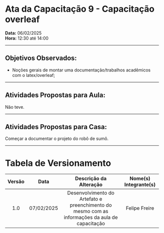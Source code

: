# Ata da Capacitação 9 - Capacitação overleaf

**Data:** 06/02/2025  
**Hora:** 12:30 até 14:00 

---

## Objetivos Observados:

- Noções gerais de montar uma documentação/trabalhos acadêmicos com o latex/overleaf;

---
## Atividades Propostas para Aula:

Não teve.

---
## Atividades Propostas para Casa:

Começar a documentar o projeto do robô de sumô.

---
# Tabela de Versionamento 

| Versão | Data | Descrição da Alteração | Nome(s) Integrante(s) |
| :----: | :--: | :--------------------: | :-------------------: |
| 1.0 | 07/02/2025 | Desenvolvimento do Artefato e preenchimento do mesmo com as informações da aula de capacitação | Felipe Freire |
